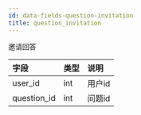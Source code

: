 ```yaml
---
id: data-fields-question-invitation
title: question_invitation
---
```


邀请回答

| 字段 | 类型 | 说明 |
| :- | :- | :- |
| user_id | int | 用户id |
| question_id | int | 问题id |
